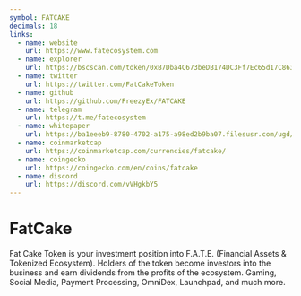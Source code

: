 ```yaml
---
symbol: FATCAKE
decimals: 18
links:
  - name: website
    url: https://www.fatecosystem.com
  - name: explorer
    url: https://bscscan.com/token/0xB7Dba4C673beDB174DC3Ff7Ec65d17C863d39b16
  - name: twitter
    url: https://twitter.com/FatCakeToken
  - name: github
    url: https://github.com/FreezyEx/FATCAKE
  - name: telegram
    url: https://t.me/fatecosystem
  - name: whitepaper
    url: https://ba1eeeb9-8780-4702-a175-a98ed2b9ba07.filesusr.com/ugd/8b9157_cab43e21359e45a7b90d1b6507ffea6d.pdf
  - name: coinmarketcap
    url: https://coinmarketcap.com/currencies/fatcake/
  - name: coingecko
    url: https://coingecko.com/en/coins/fatcake
  - name: discord
    url: https://discord.com/vVHgkbY5
---
```


# FatCake

Fat Cake Token is your investment position into F.A.T.E. (Financial Assets & Tokenized Ecosystem). Holders of the token become investors into the business and earn dividends from the profits of the ecosystem. Gaming, Social Media, Payment Processing, OmniDex, Launchpad, and much more.
